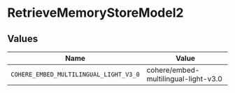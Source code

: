 # RetrieveMemoryStoreModel2


## Values

| Name                                   | Value                                  |
| -------------------------------------- | -------------------------------------- |
| `COHERE_EMBED_MULTILINGUAL_LIGHT_V3_0` | cohere/embed-multilingual-light-v3.0   |